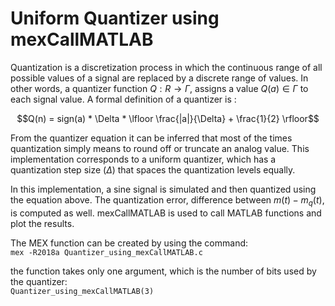 # Uniform Quantizer using mexCallMATLAB

Quantization is a discretization process in which the continuous range of all possible values of a signal are replaced by a discrete range of values. In other words, a quantizer function $Q:R→Γ$, assigns a value $Q(a)∈Γ$ to each signal value. A formal definition of a quantizer is :

```math
Q(n) = sign(a) * \Delta * \lfloor \frac{|a|}{\Delta} + \frac{1}{2} \rfloor
```

From the quantizer equation it can be inferred that most of the times quantization simply means to round off or truncate an analog value. This implementation corresponds to a uniform quantizer, which has a quantization step size $(Δ)$ that spaces the quantization levels equally.

In this implementation, a sine signal is simulated and then quantized using the equation above. The quantization error, difference between $m(t) - m_q(t)$, is computed as well. mexCallMATLAB is used to call MATLAB functions and plot the results.

The MEX function can be created by using the command: <br />
`mex -R2018a Quantizer_using_mexCallMATLAB.c`

the function takes only one argument, which is the number of bits used by the quantizer: <br />
`Quantizer_using_mexCallMATLAB(3)`
